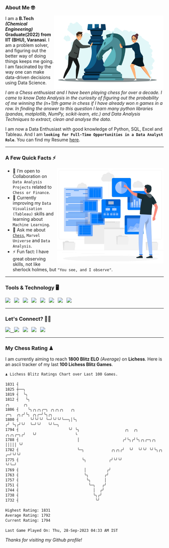 ### About Me 🤓
<img align="right" alt="Coding" width="350" src="https://github.com/Laxman-Lakhan/Laxman-Lakhan/blob/master/Assets/Chess_Vector.jpg">   

I am a **B.Tech** _**(Chemical Engineering)**_ **Graduate(2022) from IIT (BHU), Varanasi**. I am a problem solver, and figuring out the better way of doing things keeps me going. I am fascinated by the way one can make data-driven decisions using Data Science. 

_I am a Chess enthusiast and I have been playing chess for over a decade. I came to know Data Analysis in the curiosity of figuring out the probability of me winning the (n+1)th game in chess if I have already won n games in a row. In finding the answer to this question I learn many python libraries (pandas, matplotlib, NumPy, scikit-learn, etc.) and Data Analysis Techniques to extract, clean and analyse the data._

I am now a Data Enthusiast with good knowledge of Python, SQL, Excel and Tableau. And I am **`looking for Full-Time Opportunities in a Data Analyst Role`**. You can find my Resume
 [here](https://drive.google.com/file/d/1UIOoogRLj5eGQFQBkuvMmTISZVdl2Ok7/view?usp=sharing).


---

### A Few Quick Facts ⚡️
<img align="right" alt="Coding" width="340" src="https://github.com/Laxman-Lakhan/Laxman-Lakhan/blob/master/Assets/Data_Vector.jpg">   

- 🤝 I’m open to Collaboration on `Data Analysis Projects` related to `Chess or Finance`.
- 📖 Currently improving my `Data Visualisation (Tableau)` skills and learning about `Machine Learning`.
- 💬 Ask me about [`Chess`](https://lichess.org/@/YourKingIsInDanger), `Marvel Universe` and `Data Analysis`.
- ⚡️ Fun fact: I have great observing skills, not like sherlock holmes, but `"You see, and I observe"`.

---
### Tools & Technology 🖥

<img src="https://img.shields.io/badge/Python-white?logo=Python&logoColor=ColorName&style=ShieldStyle" /> &nbsp;
<img src="https://img.shields.io/badge/MySQL-white?logo=MySQL&logoColor=ColorName&style=ShieldStyle" /> &nbsp;
<img src="https://img.shields.io/badge/Tableau-white?logo=Tableau&logoColor=ColorName&style=ShieldStyle" /> &nbsp;
<img src="https://img.shields.io/badge/Excel-white?logo=Microsoft+Excel&logoColor=196F3D&style=ShieldStyle" /> &nbsp;
<img src="https://img.shields.io/badge/Jupyter-white?logo=Jupyter&logoColor=ColorName&style=ShieldStyle" /> &nbsp;
<img src="https://img.shields.io/badge/pandas-white?logo=Pandas&logoColor=000080&style=ShieldStyle" /> &nbsp;
<img src="https://img.shields.io/badge/numpy-white?logo=Numpy&logoColor=85C1E9&style=ShieldStyle" /> &nbsp;
<img src="https://img.shields.io/badge/scikit learn-white?logo=Scikit+Learn&logoColor=ColorName&style=ShieldStyle" /> &nbsp;



---

### Let's Connect? 🫳🏻

<a href="mailto:laxmansingh.lakhan@gmail.com"> <img src="https://img.icons8.com/fluent/48/000000/gmail.png" width="3.5%"/> &nbsp;
[<img src="https://img.icons8.com/color/48/000000/linkedin.png" width="3.5%"/>](https://www.linkedin.com/in/laxman-lakhan/)  &nbsp;
[<img src="https://img.icons8.com/fluent/48/000000/facebook-new.png" width="3.5%"/>](https://www.facebook.com/s.laxmanlakhan/)  &nbsp;
[<img src="https://img.icons8.com/fluent/48/000000/instagram-new.png" width="3.5%"/>](https://www.instagram.com/laxman.lakhan/)  &nbsp;
[<img src="https://img.icons8.com/color/48/000000/twitter.png" width="3.5%"/>](https://twitter.com/laxman__lakhan)  &nbsp;

 ---
  
### My Chess Rating ♟
  
I am currently aiming to reach **1800 Blitz ELO** *(Average)* on **Lichess**. Here is an ascii tracker of my last **100 Lichess Blitz Games**.

  ```
  ♟︎ 𝙻𝚒𝚌𝚑𝚎𝚜𝚜 𝙱𝚕𝚒𝚝𝚣 𝚁𝚊𝚝𝚒𝚗𝚐𝚜 𝙲𝚑𝚊𝚛𝚝 𝚘𝚟𝚎𝚛 𝙻𝚊𝚜𝚝 𝟷00 𝙶𝚊𝚖𝚎𝚜.
  
1831 ┤
1825 ┼──╮
1819 ┤  ╰╮
1812 ┤   ╰╮                                                                               ╭╮      ╭╮
1806 ┤    ╰╮╭╮╭╮╭─╮ ╭╮╭╮╭╮   ╭╮                                                   ╭─╮  ╭╮╭╯╰╮ ╭╮╭─╯╰╮╭╮
1800 ┤     ╰╯╰╯╰╯ ╰─╯╰╯╰╯╰──╮│╰╮                                                 ╭╯ ╰╮╭╯╰╯  ╰─╯╰╯   ╰╯╰─╮
1794 ┤                      ╰╯ ╰╮                    ╭╮  ╭╮              ╭╮╭╮╭─╮╭╯   ╰╯                 ╰
1788 ┤                          │                   ╭╯╰╮╭╯╰╮╭╮╭─╮╭╮      │││││ ╰╯
1782 ┤                          ╰─╮            ╭╮╭╮╭╯  ╰╯  ╰╯╰╯ ╰╯╰╮╭╮ ╭─╯╰╯╰╯
1775 ┤                            ╰╮          ╭╯╰╯╰╯               ╰╯╰─╯
1769 ┤                             │         ╭╯
1763 ┤                             ╰╮       ╭╯
1757 ┤                              ╰╮      │
1751 ┤                               ╰─╮   ╭╯
1744 ┤                                 │  ╭╯
1738 ┤                                 ╰╮╭╯
1732 ┤                                  ╰╯ 

Highest Rating: 1831
Average Rating: 1792
Current Rating: 1794 

Last Game Played On: Thu, 28-Sep-2023 04:33 AM IST
  ```
  
  
*Thanks for visiting my Github profile!*
